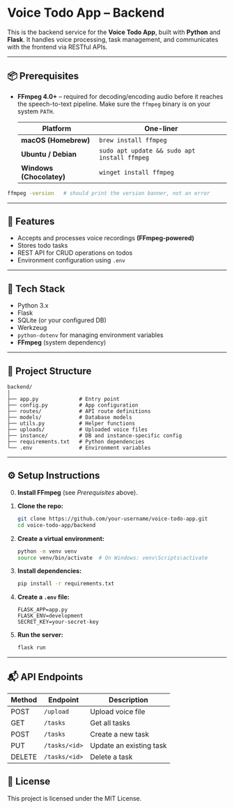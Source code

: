 # Voice Todo App – Backend

This is the backend service for the **Voice Todo App**, built with **Python** and **Flask**. 
It handles voice processing, task management, and communicates with the frontend via RESTful APIs.

---

## 📦 Prerequisites

- **FFmpeg 4.0+** – required for decoding/encoding audio before it reaches the speech-to-text pipeline. Make sure the `ffmpeg` binary is on your system `PATH`.

  | Platform | One-liner |
  |----------|-----------|
  | **macOS (Homebrew)** | `brew install ffmpeg` |
  | **Ubuntu / Debian** | `sudo apt update && sudo apt install ffmpeg` |
  | **Windows (Chocolatey)** | `winget install ffmpeg` |

```bash
ffmpeg -version   # should print the version banner, not an error
```
---

## 🚀 Features

- Accepts and processes voice recordings **(FFmpeg-powered)**
- Stores todo tasks
- REST API for CRUD operations on todos
- Environment configuration using `.env`

---

## 🧰 Tech Stack

- Python 3.x
- Flask
- SQLite (or your configured DB)
- Werkzeug
- `python-dotenv` for managing environment variables
- **FFmpeg** (system dependency)

---

## 📁 Project Structure

```text
backend/
│
├── app.py             # Entry point
├── config.py          # App configuration
├── routes/            # API route definitions
├── models/            # Database models
├── utils.py           # Helper functions
├── uploads/           # Uploaded voice files
├── instance/          # DB and instance-specific config
├── requirements.txt   # Python dependencies
└── .env               # Environment variables
```

---

## ⚙️ Setup Instructions

0. **Install FFmpeg** (see *Prerequisites* above).
1. **Clone the repo:**
   ```bash
   git clone https://github.com/your-username/voice-todo-app.git
   cd voice-todo-app/backend
   ```
2. **Create a virtual environment:**
   ```bash
   python -m venv venv
   source venv/bin/activate  # On Windows: venv\Scripts\activate
   ```

3. **Install dependencies:**
   ```bash
   pip install -r requirements.txt
   ```
4. **Create a `.env` file:**
   ```
   FLASK_APP=app.py
   FLASK_ENV=development
   SECRET_KEY=your-secret-key
   ```
5. **Run the server:**
   ```bash
   flask run
   ```

---

## 📬 API Endpoints

| Method | Endpoint        | Description             |
|--------|------------------|-------------------------|
| POST   | `/upload`        | Upload voice file       |
| GET    | `/tasks`         | Get all tasks           |
| POST   | `/tasks`         | Create a new task       |
| PUT    | `/tasks/<id>`    | Update an existing task |
| DELETE | `/tasks/<id>`    | Delete a task           |

## 📄 License

This project is licensed under the MIT License.
